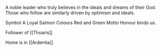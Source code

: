 A noble leader who truly believes in the ideals and dreams of their God. Those who follow are similarly driven by optimism and ideals.

Symbol
	A Loyal Salmon
Colours
	Red and Green
Motto
	Honour binds us.

Follower of [[Thoaris]]

Home is in [[Ardentia]]